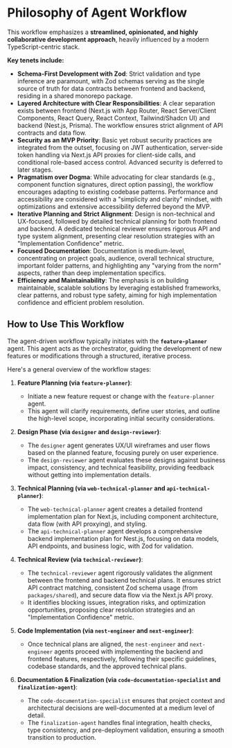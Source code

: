 # Philosophy of Agent Workflow

This workflow emphasizes a **streamlined, opinionated, and highly collaborative development approach**, heavily influenced by a modern TypeScript-centric stack.

**Key tenets include:**

*   **Schema-First Development with Zod**: Strict validation and type inference are paramount, with Zod schemas serving as the single source of truth for data contracts between frontend and backend, residing in a shared monorepo package.
*   **Layered Architecture with Clear Responsibilities**: A clear separation exists between frontend (Next.js with App Router, React Server/Client Components, React Query, React Context, Tailwind/Shadcn UI) and backend (Nest.js, Prisma). The workflow ensures strict alignment of API contracts and data flow.
*   **Security as an MVP Priority**: Basic yet robust security practices are integrated from the outset, focusing on JWT authentication, server-side token handling via Next.js API proxies for client-side calls, and conditional role-based access control. Advanced security is deferred to later stages.
*   **Pragmatism over Dogma**: While advocating for clear standards (e.g., component function signatures, direct option passing), the workflow encourages adapting to existing codebase patterns. Performance and accessibility are considered with a "simplicity and clarity" mindset, with optimizations and extensive accessibility deferred beyond the MVP.
*   **Iterative Planning and Strict Alignment**: Design is non-technical and UX-focused, followed by detailed technical planning for both frontend and backend. A dedicated technical reviewer ensures rigorous API and type system alignment, presenting clear resolution strategies with an "Implementation Confidence" metric.
*   **Focused Documentation**: Documentation is medium-level, concentrating on project goals, audience, overall technical structure, important folder patterns, and highlighting any "varying from the norm" aspects, rather than deep implementation specifics.
*   **Efficiency and Maintainability**: The emphasis is on building maintainable, scalable solutions by leveraging established frameworks, clear patterns, and robust type safety, aiming for high implementation confidence and efficient problem resolution.

## How to Use This Workflow

The agent-driven workflow typically initiates with the **`feature-planner`** agent. This agent acts as the orchestrator, guiding the development of new features or modifications through a structured, iterative process.

Here's a general overview of the workflow stages:

1.  **Feature Planning (via `feature-planner`)**:
    *   Initiate a new feature request or change with the `feature-planner` agent.
    *   This agent will clarify requirements, define user stories, and outline the high-level scope, incorporating initial security considerations.

2.  **Design Phase (via `designer` and `design-reviewer`)**:
    *   The `designer` agent generates UX/UI wireframes and user flows based on the planned feature, focusing purely on user experience.
    *   The `design-reviewer` agent evaluates these designs against business impact, consistency, and technical feasibility, providing feedback without getting into implementation details.

3.  **Technical Planning (via `web-technical-planner` and `api-technical-planner`)**:
    *   The `web-technical-planner` agent creates a detailed frontend implementation plan for Next.js, including component architecture, data flow (with API proxying), and styling.
    *   The `api-technical-planner` agent develops a comprehensive backend implementation plan for Nest.js, focusing on data models, API endpoints, and business logic, with Zod for validation.

4.  **Technical Review (via `technical-reviewer`)**:
    *   The `technical-reviewer` agent rigorously validates the alignment between the frontend and backend technical plans. It ensures strict API contract matching, consistent Zod schema usage (from `packages/shared`), and secure data flow via the Next.js API proxy.
    *   It identifies blocking issues, integration risks, and optimization opportunities, proposing clear resolution strategies and an "Implementation Confidence" metric.

5.  **Code Implementation (via `nest-engineer` and `next-engineer`)**:
    *   Once technical plans are aligned, the `nest-engineer` and `next-engineer` agents proceed with implementing the backend and frontend features, respectively, following their specific guidelines, codebase standards, and the approved technical plans.

6.  **Documentation & Finalization (via `code-documentation-specialist` and `finalization-agent`)**:
    *   The `code-documentation-specialist` ensures that project context and architectural decisions are well-documented at a medium level of detail.
    *   The `finalization-agent` handles final integration, health checks, type consistency, and pre-deployment validation, ensuring a smooth transition to production.

